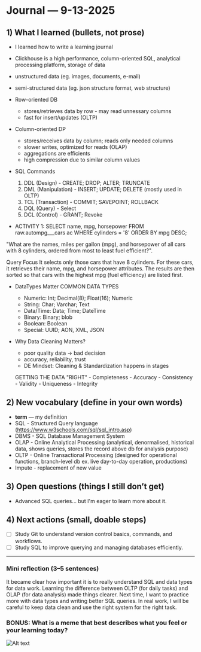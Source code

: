 # Journal — 9-13-2025


## 1) What I learned (bullets, not prose)
- I learned how to write a learning journal
- Clickhouse is a high performance, column-oriented SQL, analytical processing platform, storage of data
- unstructured data (eg. images, documents, e-mail)
- semi-structured data (eg. json structure format, web structure)
- Row-oriented DB 
    - stores/retrieves data by row - may read unnessary columns
    - fast for insert/updates (OLTP)
- Column-oriented DP 
    - stores/receives data by column; reads only needed columns
    - slower writes, optimized for reads (OLAP)
    - aggregations are efficients
    - high compression due to similar column values

- SQL Commands
    1. DDL (Design) - CREATE; DROP; ALTER; TRUNCATE
    2. DML (Manipulation) - INSERT; UPDATE; DELETE (mostly used in OLTP)
    3. TCL (Transaction) - COMMIT; SAVEPOINT; ROLLBACK
    4. DQL (Query) - Select
    5. DCL (Control) - GRANT; Revoke

- ACTIVITY 1:
SELECT name, mpg, horsepower
FROM raw.autompg___cars ac
WHERE cylinders = '8'
ORDER BY mpg DESC;

"What are the names, miles per gallon (mpg), and horsepower of all cars with 8 cylinders, ordered from most to least fuel efficient?".

Query Focus
It selects only those cars that have 8 cylinders.
For these cars, it retrieves their name, mpg, and horsepower attributes.
The results are then sorted so that cars with the highest mpg (fuel efficiency) are listed first.

- DataTypes Matter
COMMON DATA TYPES
    - Numeric: Int; Decimal(8); Float(16); Numeric
    - String: Char; Varchar; Text
    - Data/Time: Data; Time; DateTime
    - Binary: Binary; blob
    - Boolean: Boolean
    - Special: UUID; AON, XML, JSON

- Why Data Cleaning Matters?
    - poor quality data -> bad decision
    - accuracy, reliability, trust
    - DE Mindset: Cleaning & Standardization happens in stages

    GETTING THE DATA "RIGHT"
        - Completeness
        - Accuracy
        - Consistency
        - Validity
        - Uniqueness
        - Integrity

## 2) New vocabulary (define in your own words)
- **term** — my definition
- SQL - Structured Query language (https://www.w3schools.com/sql/sql_intro.asp)
- DBMS - SQL Database Management System
- OLAP - Online Analytical  Processing (analytical, denormalised, historical data, shows queries, stores the record above db for analysis purpose)
- OLTP - Online Transactional Processing (designed for operational functions, branch-level db ex. live day-to-day operation, productions)
- Impute - replacement of new value


## 3) Open questions (things I still don’t get)
- Advanced SQL queries... but I'm eager to learn more about it. 


## 4) Next actions (small, doable steps)
- [ ] Study Git to understand version control basics, commands, and workflows.
- [ ] Study SQL to improve querying and managing databases efficiently.

---


### Mini reflection (3–5 sentences)
It became clear how important it is to really understand SQL and data types for data work. Learning the difference between OLTP (for daily tasks) and OLAP (for data analysis) made things clearer. Next time, I want to practice more with data types and writing better SQL queries. In real work, I will be careful to keep data clean and use the right system for the right task.



### BONUS: What is a meme that best describes what you feel or your learning today?


![Alt text](https://i.imgflip.com/1146fq.jpg "TO BE THE BEST, YOU HAVE TO LEARN FROM THE BEST")
